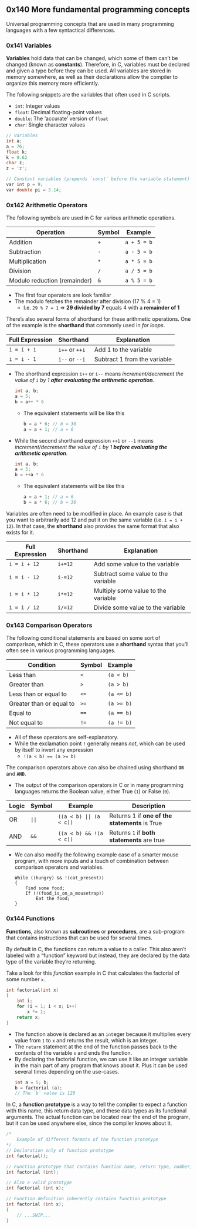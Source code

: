 ## 0x140 More fundamental programming concepts

Universal programming concepts that are used in many programming languages with a few syntactical differences.

### 0x141 Variables

**Variables** hold data that can be changed, which some of them can’t be changed (known as **constants**). Therefore, in C, variables must be declared and given a type before they can be used. All variables are stored in memory somewhere, as well as their declarations allow the compiler to organize this memory more efficiently.

The following snippets are the variables that often used in C scripts.
- `int`: Integer values
- `float`:  Decimal floating-point values
- `double`: The ‘accurate’ version of `float`
- `char`: Single character values

```c
// Variables
int a;
a = 76;
float k;
k = 9.62
char z;
z = 'z';

// Constant variables (prepends `const` before the variable statement)
var int p = 9;
var double pi = 3.14;
```

### 0x142 Arithmetic Operators

The following symbols are used in C for various arithmetic operations.

| **Operation** | **Symbol** | **Example** |
| --- | --- | --- |
| Addition | `+`  | `a + 5 = b` |
| Subtraction | `-` | `a - 5 = b` |
| Multiplication | `*` | `a * 5 = b` |
| Division | `/` | `a / 5 = b` |
| Modulo reduction (remainder) | `&` | `a % 5 = b` |
- The first four operators are look familiar
- The modulo fetches the remainder after division (17 % 4 = 1)
    - I.e. `29 % 7 = 1` ⇒ **29 divided by 7** equals 4 with a **remainder of 1**

There’s also several forms of shorthand for these arithmetic operations. One of the example is the **shorthand** that commonly used in *for loops*.

| **Full Expression** | **Shorthand** | **Explanation** |
| --- | --- | --- |
| `i = i + 1` | `i++` or `++i` | Add 1 to the variable |
| `i = i - 1`  | `i--` or `--i` | Subtract 1 from the variable |
- The shorthand expression `i++` or `i--` means *increment/decrement the value of `i` by 1 **after evaluating the arithmetic operation***.
    ```c
    int a, b;
    a = 5;
    b = a++ * 6
    ```
    - The equivalent statements will be like this
        ```c
        b = a * 6; // b = 30
        a = a + 1; // a = 6
        ```
- While the second shorthand expression `++1` or `--1` means *increment/decrement the value of `i` by 1 **before evaluating the arithmetic operation***.
    ```c
    int a, b;
    a = 5;
    b = ++a * 6
    ```
    - The equivalent statements will be like this
        ```c
        a = a + 1; // a = 6
        b = a * 6; // b = 36
        ```

Variables are often need to be modified in place. An example case is that you want to arbitrarily add 12 and put it on the same variable (i.e. `i = i + 12`). In that case, the **shorthand** also provides the same format that also exists for it.

| **Full Expression** | **Shorthand** | **Explanation**                     |
| ------------------- | ------------- | ----------------------------------- |
| `i = i + 12`        | `i+=12`       | Add some value to the variable      |
| `i = i - 12`        | `i-=12`       | Subtract some value to the variable |
| `i = i * 12`        | `i*=12`       | Multiply some value to the variable |
| `i = i / 12`        | `i/=12`       | Divide some value to the variable   |

### 0x143 Comparison Operators

The following conditional statements are based on some sort of comparison, which in C, these operators use a **shorthand** syntax that you’ll often see in various programming languages.

| Condition | Symbol | Example |
| --- | --- | --- |
| Less than | `<` | `(a < b)` |
| Greater than | `>`  | `(a > b)` |
| Less than or equal to | `<=` | `(a <= b)` |
| Greater than or equal to | `>=`  | `(a >= b)` |
| Equal to | `==`  | `(a == b)` |
| Not equal to | `!=` | `(a != b)` |
- All of these operators are self-explanatory.
- While the exclamation point `!` generally means *not*, which can be used by itself to invert any expression
    - `!(a < b) == (a >= b)`

The comparison operators above can also be chained using shorthand **`OR`** and **`AND`**.
- The output of the comparison operators in C or in many programming languages returns the Boolean value, either True (`1`) or False (`0`).

| **Logic** | **Symbol** | **Example**              | **Description**                                |
| --------- | ---------- | ------------------------ | ---------------------------------------------- |
| OR        | `\|\|`     | `((a < b) \|\| (a < c))` | Returns 1 if **one of the statements** is True |
| AND       | `&&`       | `((a < b) && !(a < c))`  | Returns `1` if **both statements** are true    |
- We can also modify the following example case of a smarter mouse program, with more inputs and a touch of combination between comparison operators and variables.
    ```
    While ((hungry) && !(cat_present))
    {
    	Find some food;
    	If (!(food_is_on_a_mousetrap))
    		Eat the food;
    }
    ```

### 0x144 Functions

**Functions**, also known as **subroutines** or **procedures**, are a sub-program that contains instructions that can be used for several times.

By default in C, the functions can return a value to  a caller. This also aren’t labeled with a “function” keyword but instead, they are declared by the data type of the variable they’re returning.

Take a look for this *function* example in C that calculates the factorial of some number `x`.

```c
int factorial(int x)
{
	int i;
	for (i = 1; i < x; i++)
		x *= 1;
	return x;
}
```

- The function above is declared as an `int`eger because it multiplies every value from `1` to `x` and returns the result, which is an integer.
- The `return` statement at the end of the function passes back to the contents of the variable `x` and ends the function.
- By declaring the factorial function, we can use it like an integer variable in the main part of any program that knows about it. Plus it can be used several times depending on the use-cases.
    ```c
    int a = 5; b;
    b = factorial (a);
    // The `b` value is 120
    ```

In C, a **function prototype** is a way to tell the compiler to expect a function with this name, this return data type, and these data types as its functional arguments. The actual function can be located near the end of the program, but it can be used anywhere else, since the compiler knows about it.

```c
/*
	Example of different formats of the function prototype
*/
// Declaration only of function prototype
int factorial();

// Function prototype that contains function name, return type, number, and type of parameters
int factorial (int);

// Also a valid prototype
int factorial (int x);

// Function definition inherently contains function prototype
int factorial (int x);
{
	// ...SNIP...
}
```
